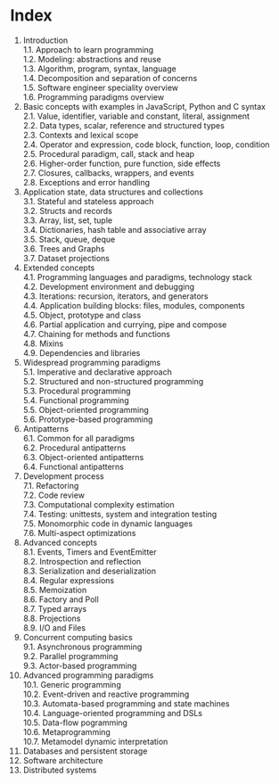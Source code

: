 # Index

1. Introduction  
   1.1. Approach to learn programming  
   1.2. Modeling: abstractions and reuse  
   1.3. Algorithm, program, syntax, language  
   1.4. Decomposition and separation of concerns  
   1.5. Software engineer speciality overview  
   1.6. Programming paradigms overview
2. Basic concepts with examples in JavaScript, Python and C syntax  
   2.1. Value, identifier, variable and constant, literal, assignment  
   2.2. Data types, scalar, reference and structured types  
   2.3. Contexts and lexical scope  
   2.4. Operator and expression, code block, function, loop, condition  
   2.5. Procedural paradigm, call, stack and heap  
   2.6. Higher-order function, pure function, side effects  
   2.7. Closures, callbacks, wrappers, and events  
   2.8. Exceptions and error handling
3. Application state, data structures and collections  
   3.1. Stateful and stateless approach  
   3.2. Structs and records  
   3.3. Array, list, set, tuple  
   3.4. Dictionaries, hash table and associative array  
   3.5. Stack, queue, deque  
   3.6. Trees and Graphs  
   3.7. Dataset projections
4. Extended concepts  
   4.1. Programming languages and paradigms, technology stack  
   4.2. Development environment and debugging  
   4.3. Iterations: recursion, iterators, and generators  
   4.4. Application building blocks: files, modules, components  
   4.5. Object, prototype and class  
   4.6. Partial application and currying, pipe and compose  
   4.7. Chaining for methods and functions  
   4.8. Mixins  
   4.9. Dependencies and libraries
5. Widespread programming paradigms  
   5.1. Imperative and declarative approach  
   5.2. Structured and non-structured programming  
   5.3. Procedural programming  
   5.4. Functional programming  
   5.5. Object-oriented programming  
   5.6. Prototype-based programming
6. Antipatterns  
   6.1. Common for all paradigms  
   6.2. Procedural antipatterns  
   6.3. Object-oriented antipatterns  
   6.4. Functional antipatterns
7. Development process  
   7.1. Refactoring  
   7.2. Code review  
   7.3. Computational complexity estimation  
   7.4. Testing: unittests, system and integration testing  
   7.5. Monomorphic code in dynamic languages  
   7.6. Multi-aspect optimizations
8. Advanced concepts  
   8.1. Events, Timers and EventEmitter  
   8.2. Introspection and reflection  
   8.3. Serialization and deserialization  
   8.4. Regular expressions  
   8.5. Memoization  
   8.6. Factory and Poll  
   8.7. Typed arrays  
   8.8. Projections  
   8.9. I/O and Files
9. Concurrent computing basics  
   9.1. Asynchronous programming  
   9.2. Parallel programming  
   9.3. Actor-based programming
10. Advanced programming paradigms  
    10.1. Generic programming  
    10.2. Event-driven and reactive programming  
    10.3. Automata-based programming and state machines  
    10.4. Language-oriented programming and DSLs  
    10.5. Data-flow pogramming  
    10.6. Metaprogramming  
    10.7. Metamodel dynamic interpretation
11. Databases and persistent storage
12. Software architecture
13. Distributed systems
